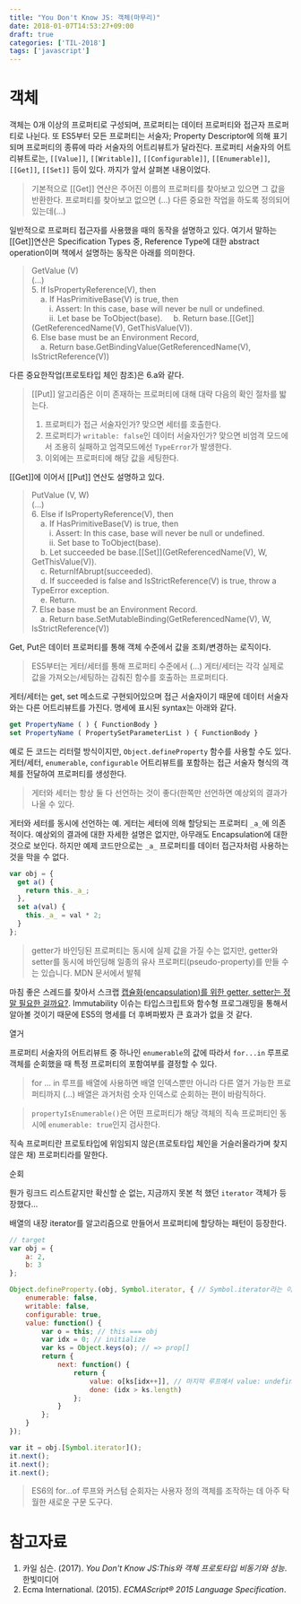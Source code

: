 ```yaml
---
title: "You Don't Know JS: 객체(마무리)"
date: 2018-01-07T14:53:27+09:00
draft: true
categories: ['TIL-2018']
tags: ['javascript']
---
```


# 객체

객체는 0개 이상의 프로퍼티로 구성되며, 프로퍼티는 데이터 프로퍼티와 접근자 프로퍼티로 나뉜다. 또 ES5부터 모든 프로퍼티는 서술자; Property Descriptor에 의해 표기되며 프로퍼티의 종류에 따라 서술자의 어트리뷰트가 달라진다. 프로퍼티 서술자의 어트리뷰트로는, `[[Value]]`, `[[Writable]]`, `[[Configurable]]`, `[[Enumerable]]`, `[[Get]]`, `[[Set]]` 등이 있다. 까지가 앞서 살펴본 내용이었다.

> 기본적으로 [[Get]] 연산은 주어진 이름의 프로퍼티를 찾아보고 있으면 그 값을 반환한다. 프로퍼티를 찾아보고 없으면 (...) 다른 중요한 작업을 하도록 정의되어 있는데(...)

일반적으로 프로퍼티 접근자를 사용했을 때의 동작을 설명하고 있다. 여기서 말하는 [[Get]]연산은 Specification Types 중, Reference Type에 대한 abstract operation이며 책에서 설명하는 동작은 아래를 의미한다.

> GetValue (V)  
> (...)  
> 5. If IsPropertyReference(V), then  
>     a. If HasPrimitiveBase(V) is true, then  
>         i. Assert: In this case, base will never be null or undefined.  
>         ii. Let base be ToObject(base).
>     b. Return base.[[Get]](GetReferencedName(V), GetThisValue(V)).  
> 6. Else base must be an Environment Record,  
>     a. Return base.GetBindingValue(GetReferencedName(V), IsStrictReference(V))  

다른 중요한작업(프로토타입 체인 참조)은 6.a와 같다.

> [[Put]] 알고리즘은 이미 존재하는 프로퍼티에 대해 대략 다음의 확인 절차를 밟는다.
> 1. 프로퍼티가 접근 서술자인가? 맞으면 세터를 호출한다.
> 2. 프로퍼티가 `writable: false`인 데이터 서술자인가? 맞으면 비엄격 모드에서 조용히 실패하고 엄격모드에선 `TypeError`가 발생한다.
> 3. 이외에는 프로퍼티에 해당 값을 세팅한다.

[[Get]]에 이어서 [[Put]] 연산도 설명하고 있다.

> PutValue (V, W)  
> (...)  
> 6. Else if IsPropertyReference(V), then  
>     a. If HasPrimitiveBase(V) is true, then  
>         i. Assert: In this case, base will never be null or undefined.  
>         ii. Set base to ToObject(base).  
>     b. Let succeeded be base.[[Set]](GetReferencedName(V), W, GetThisValue(V)).  
>     c. ReturnIfAbrupt(succeeded).  
>     d. If succeeded is false and IsStrictReference(V) is true, throw a TypeError exception.  
>     e. Return.  
> 7. Else base must be an Environment Record.  
>     a. Return base.SetMutableBinding(GetReferencedName(V), W, IsStrictReference(V))

Get, Put은 데이터 프로퍼티를 통해 객체 수준에서 값을 조회/변경하는 로직이다.

> ES5부터는 게터/세터를 통해 프로퍼티 수준에서 (...) 게터/세터는 각각 실제로 값을 가져오는/세팅하는 감춰진 함수를 호출하는 프로퍼티다.

게터/세터는 get, set 메소드로 구현되어있으며 접근 서술자이기 때문에 데이터 서술자와는 다른 어트리뷰트를 가진다. 명세에 표시된 syntax는 아래와 같다.

```js
get PropertyName ( ) { FunctionBody }
set PropertyName ( PropertySetParameterList ) { FunctionBody }
```

예로 든 코드는 리터럴 방식이지만, `Object.defineProperty` 함수를 사용할 수도 있다. 게터/세터, `enumerable`, `configurable` 어트리뷰트를 포함하는 접근 서술자 형식의 객체를 전달하여 프로퍼티를 생성한다.

> 게터와 세터는 항상 둘 다 선언하는 것이 좋다(한쪽만 선언하면 예상외의 결과가 나올 수 있다.

게터와 세터를 동시에 선언하는 예. 게터는 세터에 의해 할당되는 프로퍼티 `_a_`에 의존적이다. 예상외의 결과에 대한 자세한 설명은 없지만, 아무래도 Encapsulation에 대한 것으로 보인다. 하지만 예제 코드만으로는 `_a_` 프로퍼티를 데이터 접근자처럼 사용하는 것을 막을 수 없다.

```js
var obj = {
  get a() {
    return this._a_;
  },
  set a(val) {
    this._a_ = val * 2;
  }
};
```

> getter가 바인딩된 프로퍼티는 동시에 실제 값을 가질 수는 없지만, getter와 setter를 동시에 바인딩해 일종의 유사 프로퍼티(pseudo-property)를 만들 수는 있습니다. MDN 문서에서 발췌

마침 좋은 스레드를 찾아서 스크랩 [캡슐화(encapsulation)를 위한 getter, setter는 정말 필요한 걸까요?](http://qna.iamprogrammer.io/t/encapsulation-getter-setter/193). Immutability 이슈는 타입스크립트와 함수형 프로그래밍을 통해서 알아볼 것이기 때문에 ES5의 명세를 더 후벼파봤자 큰 효과가 없을 것 같다.

열거

프로퍼티 서술자의 어트리뷰트 중 하나인 `enumerable`의 값에 따라서 `for...in` 루프로 객체를 순회했을 때 특정 프로퍼티의 포함여부를 결정할 수 있다.

> for ... in 루프를 배열에 사용하면 배열 인덱스뿐만 아니라 다른 열거 가능한 프로퍼티까지 (...) 배열은 과거처럼 숫자 인덱스로 순회하는 편이 바람직하다.

> `propertyIsEnumerable()`은 어떤 프로퍼티가 해당 객체의 직속 프로퍼티인 동시에 `enumerable: true`인지 검사한다.

직속 프로퍼티란 프로토타입에 위임되지 않은(프로토타입 체인을 거슬러올라가며 찾지 않은 채) 프로퍼티라를 말한다.

순회

뭔가 링크드 리스트같지만 확신할 순 없는, 지금까지 못본 척 했던 `iterator` 객체가 등장했다...

배열의 내장 iterator를 알고리즘으로 만들어서 프로퍼티에 할당하는 패턴이 등장한다.

```js
// target
var obj = {
    a: 2,
    b: 3
};

Object.defineProperty.(obj, Symbol.iterator, { // Symbol.iterator라는 이름은 순전히 내장 이터레이터를 따라한 것
    enumerable: false,
    writable: false,
    configurable: true,
    value: function() {
        var o = this; // this === obj
        var idx = 0; // initialize
        var ks = Object.keys(o); // => prop[]
        return {
            next: function() {
                return {
                    value: o[ks[idx++]], // 마지막 루프에서 value: undefined 출력을 막을 방도는 없어보인다
                    done: (idx > ks.length)
                };
            }
        };
    }
});

var it = obj.[Symbol.iterator]();
it.next();
it.next();
it.next();
```

> ES6의 for...of 루프와 커스텀 순회자는 사용자 정의 객체를 조작하는 데 아주 탁월한 새로운 구문 도구다.

# 참고자료

1. 카일 심슨. (2017). *You Don't Know JS:This와 객체 프로토타입 비동기와 성능*. 한빛미디어
2. Ecma International. (2015). *ECMAScript® 2015 Language Specification*.